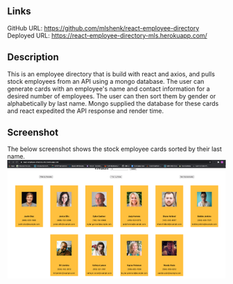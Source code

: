 ## Links
GitHub URL: https://github.com/mlshenk/react-employee-directory
Deployed URL: https://react-employee-directory-mls.herokuapp.com/

## Description
This is an employee directory that is build with react and axios, and pulls stock employees from an API using a mongo database. The user can generate cards with an employee's name and contact information for a desired number of employees. The user can then sort them by gender or alphabetically by last name. Mongo supplied the database for these cards and react expedited the API response and render time.

## Screenshot
The below screenshot shows the stock employee cards sorted by their last name.
![deployed-screenshot](2020-08-10-22-11-33.png)